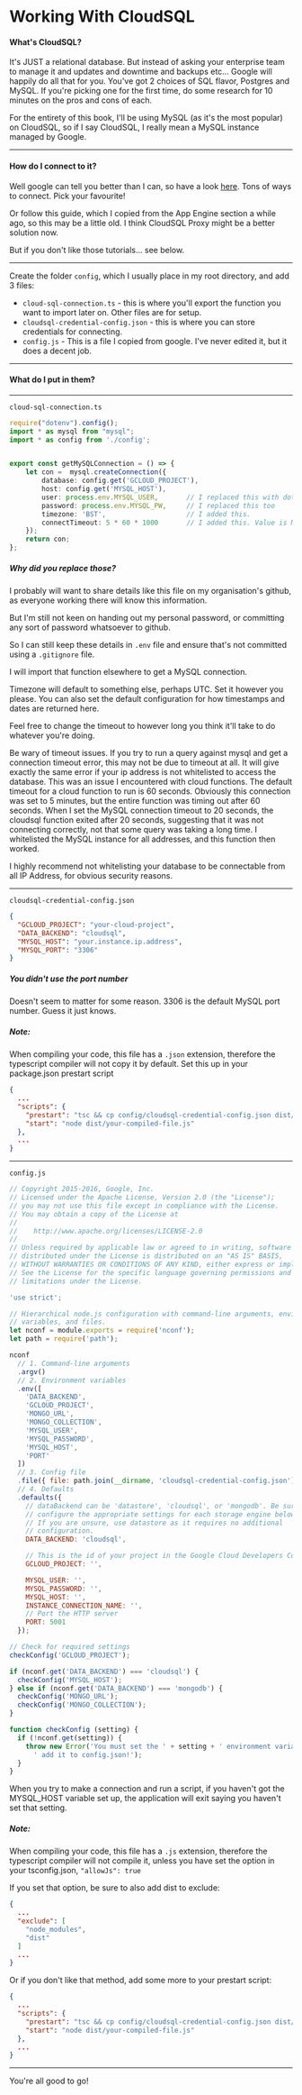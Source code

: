# Working With CloudSQL

#### What's CloudSQL?
It's JUST a relational database.
But instead of asking your enterprise team to manage it and updates and downtime and backups etc...
Google will happily do all that for you.
You've got 2 choices of SQL flavor, Postgres and MySQL. If you're picking one for the first time, do some research for 10 minutes on the pros and cons of each.

For the entirety of this book, I'll be using MySQL (as it's the most popular) on CloudSQL, so if I say CloudSQL, I really mean a MySQL instance managed by Google.

<hr>

#### How do I connect to it?

Well google can tell you better than I can, so have a look [here](https://cloud.google.com/sql/docs/mysql/how-to). Tons of ways to connect. Pick your favourite!


Or follow this guide, which I copied from the App Engine section a while ago, so this may be a little old. I think CloudSQL Proxy might be a better solution now.

But if you don't like those tutorials... see below.

<hr>

Create the folder `config`, which I usually place in my root directory, and add 3 files:
- `cloud-sql-connection.ts` - this is where you'll export the function you want to import later on. Other files are for setup.
- `cloudsql-credential-config.json` - this is where you can store credentials for connecting.
- `config.js` - This is a file I copied from google. I've never edited it, but it does a decent job.

<hr>

#### What do I put in them?

<hr>

`cloud-sql-connection.ts`
```typescript
require("dotenv").config();
import * as mysql from "mysql";
import * as config from './config';


export const getMySQLConnection = () => {
    let con =  mysql.createConnection({
        database: config.get('GCLOUD_PROJECT'),
        host: config.get('MYSQL_HOST'),
        user: process.env.MYSQL_USER,       // I replaced this with dotenv to load credentials
        password: process.env.MYSQL_PW,     // I replaced this too
        timezone: 'BST',                    // I added this.
        connectTimeout: 5 * 60 * 1000       // I added this. Value is Milliseconds. So I multiplied to get a value that's more obviously 5 minutes.
    });
    return con;
};
```

##### Why did you replace those?
I probably will want to share details like this file on my organisation's github, as everyone working there will know this information.

But I'm still not keen on handing out my personal password, or committing any sort of password whatsoever to github.

So I can still keep these details in `.env` file and ensure that's not committed using a `.gitignore` file.

I will import that function elsewhere to get a MySQL connection.

Timezone will default to something else, perhaps UTC. Set it however you please. You can also set the default configuration for how timestamps and dates are returned here.

Feel free to change the timeout to however long you think it'll take to do whatever you're doing.

Be wary of timeout issues.
If you try to run a query against mysql and get a connection timeout error, this may not be due to timeout at all.
It will give exactly the same error if your ip address is not whitelisted to access the database.
This was an issue I encountered with cloud functions.
The default timeout for a cloud function to run is 60 seconds.
Obviously this connection was set to 5 minutes, but the entire function was timing out after 60 seconds.
When I set the MySQL connection timeout to 20 seconds, the cloudsql function exited after 20 seconds,
suggesting that it was not connecting correctly, not that some query was taking a long time.
I whitelisted the MySQL instance for all addresses, and this function then worked.

I highly recommend not whitelisting your database to be connectable from all IP Address, for obvious security reasons.

<hr>

`cloudsql-credential-config.json`
```json
{
  "GCLOUD_PROJECT": "your-cloud-project",
  "DATA_BACKEND": "cloudsql",
  "MYSQL_HOST": "your.instance.ip.address",
  "MYSQL_PORT": "3306"
}
```

##### You didn't use the port number
Doesn't seem to matter for some reason. 3306 is the default MySQL port number. Guess it just knows.

##### Note:
When compiling your code, this file has a `.json` extension, therefore the typescript compiler will not copy it by default.
Set this up in your package.json prestart script
```json
{
  ...
  "scripts": {
    "prestart": "tsc && cp config/cloudsql-credential-config.json dist/config",
    "start": "node dist/your-compiled-file.js"
  },
  ...
}
```

<hr>

`config.js`
```javascript
// Copyright 2015-2016, Google, Inc.
// Licensed under the Apache License, Version 2.0 (the "License");
// you may not use this file except in compliance with the License.
// You may obtain a copy of the License at
//
//    http://www.apache.org/licenses/LICENSE-2.0
//
// Unless required by applicable law or agreed to in writing, software
// distributed under the License is distributed on an "AS IS" BASIS,
// WITHOUT WARRANTIES OR CONDITIONS OF ANY KIND, either express or implied.
// See the License for the specific language governing permissions and
// limitations under the License.

'use strict';

// Hierarchical node.js configuration with command-line arguments, environment
// variables, and files.
let nconf = module.exports = require('nconf');
let path = require('path');

nconf
  // 1. Command-line arguments
  .argv()
  // 2. Environment variables
  .env([
    'DATA_BACKEND',
    'GCLOUD_PROJECT',
    'MONGO_URL',
    'MONGO_COLLECTION',
    'MYSQL_USER',
    'MYSQL_PASSWORD',
    'MYSQL_HOST',
    'PORT'
  ])
  // 3. Config file
  .file({ file: path.join(__dirname, 'cloudsql-credential-config.json') })
  // 4. Defaults
  .defaults({
    // dataBackend can be 'datastore', 'cloudsql', or 'mongodb'. Be sure to
    // configure the appropriate settings for each storage engine below.
    // If you are unsure, use datastore as it requires no additional
    // configuration.
    DATA_BACKEND: 'cloudsql',

    // This is the id of your project in the Google Cloud Developers Console.
    GCLOUD_PROJECT: '',

    MYSQL_USER: '',
    MYSQL_PASSWORD: '',
    MYSQL_HOST: '',
    INSTANCE_CONNECTION_NAME: '',
    // Port the HTTP server
    PORT: 5001
  });

// Check for required settings
checkConfig('GCLOUD_PROJECT');

if (nconf.get('DATA_BACKEND') === 'cloudsql') {
  checkConfig('MYSQL_HOST');
} else if (nconf.get('DATA_BACKEND') === 'mongodb') {
  checkConfig('MONGO_URL');
  checkConfig('MONGO_COLLECTION');
}

function checkConfig (setting) {
  if (!nconf.get(setting)) {
    throw new Error('You must set the ' + setting + ' environment variable or' +
      ' add it to config.json!');
  }
}

```

When you try to make a connection and run a script, if you haven't got the MYSQL_HOST variable set up, the application will exit saying you haven't set that setting.

##### Note:
When compiling your code, this file has a `.js` extension, therefore the typescript compiler will not compile it, unless you have set the option in your tsconfig.json, `"allowJs": true`

If you set that option, be sure to also add dist to exclude: 
```json
{
  ...
  "exclude": [
    "node_modules",
    "dist"
  ]
  ...
}
```

Or if you don't like that method, add some more to your prestart script:
```json
{
  ...
  "scripts": {
    "prestart": "tsc && cp config/cloudsql-credential-config.json dist/config && cp config/config.js dist/config",
    "start": "node dist/your-compiled-file.js"
  },
  ...
}
```

<hr>

You're all good to go!